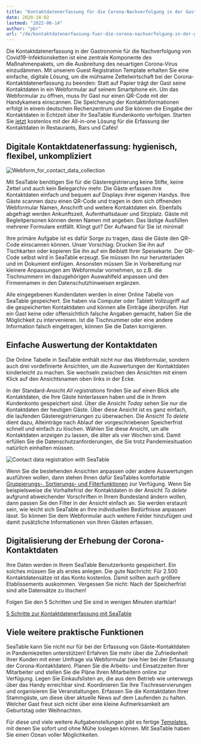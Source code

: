 ```yaml
---
title: "Kontaktdatenerfassung für die Corona-Nachverfolgung in der Gastronomie"
date: 2020-10-02
lastmod: "2022-06-14"
author: "pbr"
url: "/de/kontaktdatenerfassung-fuer-die-corona-nachverfolgung-in-der-gastronomie"
---
```


Die Kontaktdatenerfassung in der Gastronomie für die Nachverfolgung von Covid19-Infektionsketten ist eine zentrale Komponente des Maßnahmenpakets, um die Ausbreitung des neuartigen Corona-Virus einzudämmen. Mit unserem Guest Registration Template erhalten Sie eine einfache, digitale Lösung, um die mühsame Zettelwirtschaft bei der Corona-Kontaktdatenerfassung zu beenden: Statt auf Papier trägt der Gast seine Kontaktdaten in ein Webformular auf seinem Smartphone ein. Um das Webformular zu öffnen, muss Ihr Gast nur einen QR-Code mit der Handykamera einscannen. Die Speicherung der Kontaktinformationen erfolgt in einem deutschen Rechenzentrum und Sie können die Eingabe der Kontaktdaten in Echtzeit über Ihr SeaTable Kundenkonto verfolgen. Starten Sie [jetzt](https://seatable.io/registrierung/) kostenlos mit der All-in-one Lösung für die Erfassung der Kontaktdaten in Restaurants, Bars und Cafés!

## Digitale Kontaktdatenerfassung: hygienisch, flexibel, unkompliziert

![Webform_for_contact_data_collection](https://seatable.io/wp-content/uploads/2020/09/iphone_corona_app.png)

Mit SeaTable benötigen Sie für die Gästeregistrierung keine Stifte, keine Zettel und auch kein Belegarchiv mehr. Die Gäste erfassen ihre Kontaktdaten einfach und bequem auf Displays ihrer eigenen Handys. Ihre Gäste scannen dazu einen QR-Code und tragen in dem sich öffnenden Webformular Namen, Anschrift und weitere Kontaktdaten ein. Ebenfalls abgefragt werden Ankunftszeit, Aufenthaltsdauer und Sitzplatz. Gäste mit Begleitpersonen können deren Namen mit angeben. Das lästige Ausfüllen mehrerer Formulare entfällt. Klingt gut? Der Aufwand für Sie ist minimal!

Ihre primäre Aufgabe ist es dafür Sorge zu tragen, dass die Gäste den QR-Code einscannen können. Unser Vorschlag: Drucken Sie ihn auf Tischkarten oder kopieren Sie ihn auf ein Beiblatt Ihrer Speisekarte. Der QR-Code selbst wird in SeaTable erzeugt. Sie müssen ihn nur herunterladen und im Dokument einfügen. Ansonsten müssen Sie in Vorbereitung nur kleinere Anpassungen am Webformular vornehmen, so z.B. die Tischnummern im dazugehörigen Auswahlfeld anpassen und den Firmennamen in den Datenschutzhinweisen ergänzen.

Alle eingegebenen Kundendaten werden in einer Online Tabelle von SeaTable gespeichert. Sie haben via Computer oder Tablett Vollzugriff auf die gespeicherten Kontaktdaten und können alle Einträge überprüfen. Hat ein Gast keine oder offensichtlich falsche Angaben gemacht, haben Sie die Möglichkeit zu intervenieren. Ist die Tischnummer oder eine andere Information falsch eingetragen, können Sie die Daten korrigieren.

## Einfache Auswertung der Kontaktdaten

Die Online Tabelle in SeaTable enthält nicht nur das Webformular, sondern auch drei vordefinierte Ansichten, um die Auswertungen der Kontaktdaten kinderleicht zu machen. Sie wechseln zwischen den Ansichten mit einem Klick auf den Ansichtsnamen oben links in der Ecke.

In der Standard-Ansicht _All registrations_ finden Sie auf einen Blick alle Kontaktdaten, die Ihre Gäste hinterlassen haben und die in Ihrem Kundenkonto gespeichert sind. Über die Ansicht _Today_ sehen Sie nur die Kontaktdaten der heutigen Gäste. Über diese Ansicht ist es ganz einfach, die laufenden Gästeregistrierungen zu überwachen. Die Ansicht _To delete_ dient dazu, Alteinträge nach Ablauf der vorgeschriebenen Speicherfrist schnell und einfach zu löschen. Wählen Sie diese Ansicht, um alle Kontaktdaten anzeigen zu lassen, die älter als vier Wochen sind. Damit erfüllen Sie die Datenschutzanforderungen, die Sie trotz Pandemiesituation natürlich einhalten müssen.

![Contact data registration with SeaTable](https://seatable.de/wp-content/uploads/2020/09/SeaTable_for_contact_data_registration_corona_restaurant.png)

Wenn Sie die bestehenden Ansichten anpassen oder andere Auswertungen ausführen wollen, dann stehen Ihnen dafür SeaTables komfortable [Gruppierungs-, Sortierungs- und Filterfunktionen](https://seatable.io/docs/handbuch/datenmanagement/gruppierung-sortierung-filter/) zur Verfügung. Wenn Sie beispielsweise die Vorhaltefrist der Kontaktdaten in der Ansicht _To delete_ aufgrund abweichender Vorschriften in Ihrem Bundesland ändern wollen, dann passen Sie den Filter in der Ansicht einfach an. Sie werden erstaunt sein, wie leicht sich SeaTable an Ihre individuellen Bedürfnisse anpassen lässt. So können Sie dem Webformular auch weitere Felder hinzufügen und damit zusätzliche Informationen von Ihren Gästen erfassen.

## Digitalisierung der Erhebung der Corona-Kontaktdaten

Ihre Daten werden in Ihrem SeaTable Benutzerkonto gespeichert. Ein solches müssen Sie als erstes anlegen. Die gute Nachricht: Für 2.500 Kontaktdatensätze ist das Konto kostenlos. Damit sollten auch größere Etablissements auskommen. Vergessen Sie nicht: Nach der Speicherfrist sind alte Datensätze zu löschen!

Folgen Sie den 5 Schritten und Sie sind in wenigen Minuten startklar!

[5 Schritte zur Kontaktdatenerfassung mit SeaTable](/corona-gaesteregistrierung/#tab-id-1-active)

## Viele weitere praktische Funktionen

SeaTable kann Sie nicht nur für bei der Erfassung von Gäste-Kontaktdaten in Pandemiezeiten unterstützen! Erfahren Sie mehr über die Zufriedenheit Ihrer Kunden mit einer Umfrage via Webformular (wie hier bei der Erfassung der Corona-Kontaktdaten). Planen Sie die Arbeits- und Einsatzzeiten Ihrer Mitarbeiter und stellen Sie die Pläne Ihren Mitarbeitern online zur Verfügung. Legen Sie Einkaufslisten an, die aus dem Betrieb wie unterwegs über das Handy erreichbar sind. Koordinieren Sie Ihre Tischreservierungen und organisieren Sie Veranstaltungen. Erfassen Sie die Kontaktdaten Ihrer Stammgäste, um diese über aktuelle News auf dem Laufenden zu halten. Welcher Gast freut sich nicht über eine kleine Aufmerksamkeit am Geburtstag oder Weihnachten.

Für diese und viele weitere Aufgabenstellungen gibt es fertige [Templates](https://seatable.io/docs/templates/), mit denen Sie sofort und ohne Mühe loslegen können. Mit SeaTable haben Sie einen Ozean voller Möglichkeiten.
